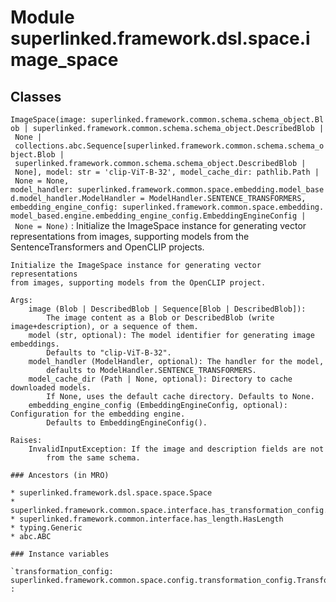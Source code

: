 Module superlinked.framework.dsl.space.image_space
==================================================

Classes
-------

`ImageSpace(image: superlinked.framework.common.schema.schema_object.Blob | superlinked.framework.common.schema.schema_object.DescribedBlob | None | collections.abc.Sequence[superlinked.framework.common.schema.schema_object.Blob | superlinked.framework.common.schema.schema_object.DescribedBlob | None], model: str = 'clip-ViT-B-32', model_cache_dir: pathlib.Path | None = None, model_handler: superlinked.framework.common.space.embedding.model_based.model_handler.ModelHandler = ModelHandler.SENTENCE_TRANSFORMERS, embedding_engine_config: superlinked.framework.common.space.embedding.model_based.engine.embedding_engine_config.EmbeddingEngineConfig | None = None)`
:   Initialize the ImageSpace instance for generating vector representations
    from images, supporting models from the SentenceTransformers and OpenCLIP projects.
    
    Initialize the ImageSpace instance for generating vector representations
    from images, supporting models from the OpenCLIP project.
    
    Args:
        image (Blob | DescribedBlob | Sequence[Blob | DescribedBlob]):
            The image content as a Blob or DescribedBlob (write image+description), or a sequence of them.
        model (str, optional): The model identifier for generating image embeddings.
            Defaults to "clip-ViT-B-32".
        model_handler (ModelHandler, optional): The handler for the model,
            defaults to ModelHandler.SENTENCE_TRANSFORMERS.
        model_cache_dir (Path | None, optional): Directory to cache downloaded models.
            If None, uses the default cache directory. Defaults to None.
        embedding_engine_config (EmbeddingEngineConfig, optional): Configuration for the embedding engine.
            Defaults to EmbeddingEngineConfig().
    
    Raises:
        InvalidInputException: If the image and description fields are not
            from the same schema.

    ### Ancestors (in MRO)

    * superlinked.framework.dsl.space.space.Space
    * superlinked.framework.common.space.interface.has_transformation_config.HasTransformationConfig
    * superlinked.framework.common.interface.has_length.HasLength
    * typing.Generic
    * abc.ABC

    ### Instance variables

    `transformation_config: superlinked.framework.common.space.config.transformation_config.TransformationConfig[superlinked.framework.common.data_types.Vector, superlinked.framework.common.schema.image_data.ImageData]`
    :